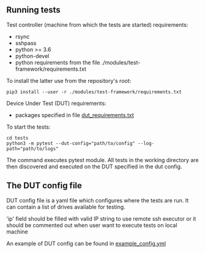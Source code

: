 ## Running tests
Test controller (machine from which the tests are started) requirements:
  * rsync
  * sshpass
  * python >= 3.6
  * python-devel
  * python requirements from the file ./modules/test-framework/requirements.txt

To install the latter use from the repository's root:
```
pip3 install --user -r ./modules/test-framework/requirements.txt
```

Device Under Test (DUT) requirements:
  * packages specified in file [dut_requirements.txt](./dut_requirements.txt)

To start the tests:
```
cd tests
python3 -m pytest --dut-config="path/to/config" --log-path="path/to/logs"
```

The command executes pytest module. All tests in the working directory are then
discovered and executed on the DUT specified in the dut config.

## The DUT config file

DUT config file is a yaml file which configures where the tests are run.
It can contain a list of drives available for testing.

'ip' field should be filled with valid IP string to use remote ssh executor
or it should be commented out when user want to execute tests on local machine

An example of DUT config can be found in [example_config.yml](./config/example_config.yml)
